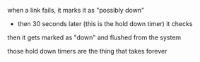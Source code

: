 when a link fails, it marks it as "possibly down"

- then 30 seconds later (this is the hold down timer) it checks

then it gets marked as "down" and flushed from the system

  

those hold down timers are the thing that takes forever